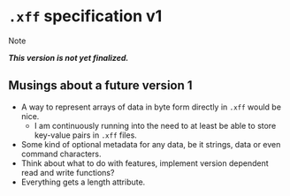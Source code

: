 # `.xff` specification v1

> [!note]
> ***This version is not yet finalized.***

## Musings about a future version 1

- A way to represent arrays of data in byte form directly in `.xff` would be nice.
    - I am continuously running into the need to at least be able to store key-value pairs in `.xff` files.
- Some kind of optional metadata for any data, be it strings, data or even command characters.
- Think about what to do with features, implement version dependent read and write functions?
- Everything gets a length attribute.
